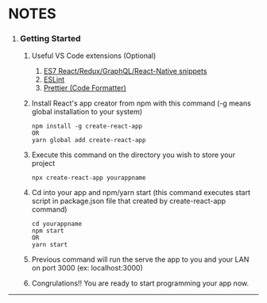 # NOTES

1. ### Getting Started
    1. Useful VS Code extensions (Optional)

        1. [ES7 React/Redux/GraphQL/React-Native snippets](https://marketplace.visualstudio.com/items?itemName=dsznajder.es7-react-js-snippets)
        2. [ESLint](https://marketplace.visualstudio.com/items?itemName=dbaeumer.vscode-eslint)
        3. [Prettier (Code Formatter)](https://marketplace.visualstudio.com/items?itemName=esbenp.prettier-vscode)

   2. Install React's app creator from npm with this command (-g means global installation to your system)

      ```
      npm install -g create-react-app
      OR
      yarn global add create-react-app
      ```

   3. Execute this command on the directory you wish to store your project

      ```
      npx create-react-app yourappname
      ```

   4. Cd into your app and npm/yarn start (this command executes start script in package.json file that created by create-react-app command)

      ```
      cd yourappname
      npm start
      OR
      yarn start
      ```

   5. Previous command will run the serve the app to you and your LAN on port 3000 (ex: localhost:3000)

   6. Congrulations!! You are ready to start programming your app now.

------

